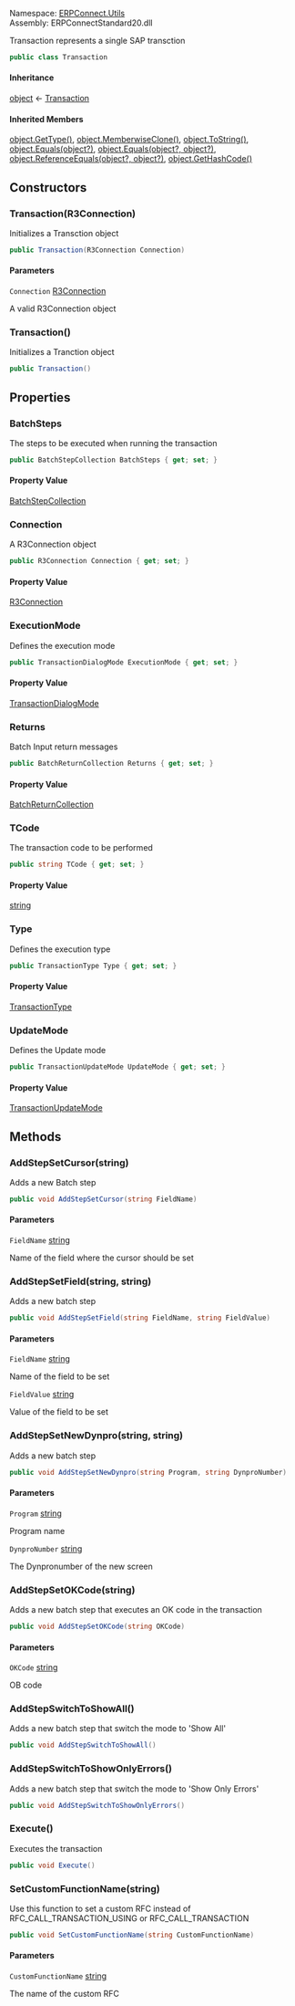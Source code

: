Namespace: [ERPConnect.Utils](../)\
Assembly: ERPConnectStandard20.dll

Transaction represents a single SAP transction

```csharp
public class Transaction

```

#### Inheritance

[object](https://learn.microsoft.com/dotnet/api/system.object) ← [Transaction](./)

#### Inherited Members

[object.GetType()](https://learn.microsoft.com/dotnet/api/system.object.gettype), [object.MemberwiseClone()](https://learn.microsoft.com/dotnet/api/system.object.memberwiseclone), [object.ToString()](https://learn.microsoft.com/dotnet/api/system.object.tostring), [object.Equals(object?)](<https://learn.microsoft.com/dotnet/api/system.object.equals#system-object-equals(system-object)>), [object.Equals(object?, object?)](<https://learn.microsoft.com/dotnet/api/system.object.equals#system-object-equals(system-object-system-object)>), [object.ReferenceEquals(object?, object?)](https://learn.microsoft.com/dotnet/api/system.object.referenceequals), [object.GetHashCode()](https://learn.microsoft.com/dotnet/api/system.object.gethashcode)

## Constructors

### Transaction(R3Connection)

Initializes a Transction object

```csharp
public Transaction(R3Connection Connection)

```

#### Parameters

`Connection` [R3Connection](../../erpconnect/ERPConnect.R3Connection/)

A valid R3Connection object

### Transaction()

Initializes a Tranction object

```csharp
public Transaction()

```

## Properties

### BatchSteps

The steps to be executed when running the transaction

```csharp
public BatchStepCollection BatchSteps { get; set; }

```

#### Property Value

[BatchStepCollection](../ERPConnect.Utils.BatchStepCollection/)

### Connection

A R3Connection object

```csharp
public R3Connection Connection { get; set; }

```

#### Property Value

[R3Connection](../../erpconnect/ERPConnect.R3Connection/)

### ExecutionMode

Defines the execution mode

```csharp
public TransactionDialogMode ExecutionMode { get; set; }

```

#### Property Value

[TransactionDialogMode](../ERPConnect.Utils.TransactionDialogMode/)

### Returns

Batch Input return messages

```csharp
public BatchReturnCollection Returns { get; set; }

```

#### Property Value

[BatchReturnCollection](../ERPConnect.Utils.BatchReturnCollection/)

### TCode

The transaction code to be performed

```csharp
public string TCode { get; set; }

```

#### Property Value

[string](https://learn.microsoft.com/dotnet/api/system.string)

### Type

Defines the execution type

```csharp
public TransactionType Type { get; set; }

```

#### Property Value

[TransactionType](../ERPConnect.Utils.TransactionType/)

### UpdateMode

Defines the Update mode

```csharp
public TransactionUpdateMode UpdateMode { get; set; }

```

#### Property Value

[TransactionUpdateMode](../ERPConnect.Utils.TransactionUpdateMode/)

## Methods

### AddStepSetCursor(string)

Adds a new Batch step

```csharp
public void AddStepSetCursor(string FieldName)

```

#### Parameters

`FieldName` [string](https://learn.microsoft.com/dotnet/api/system.string)

Name of the field where the cursor should be set

### AddStepSetField(string, string)

Adds a new batch step

```csharp
public void AddStepSetField(string FieldName, string FieldValue)

```

#### Parameters

`FieldName` [string](https://learn.microsoft.com/dotnet/api/system.string)

Name of the field to be set

`FieldValue` [string](https://learn.microsoft.com/dotnet/api/system.string)

Value of the field to be set

### AddStepSetNewDynpro(string, string)

Adds a new batch step

```csharp
public void AddStepSetNewDynpro(string Program, string DynproNumber)

```

#### Parameters

`Program` [string](https://learn.microsoft.com/dotnet/api/system.string)

Program name

`DynproNumber` [string](https://learn.microsoft.com/dotnet/api/system.string)

The Dynpronumber of the new screen

### AddStepSetOKCode(string)

Adds a new batch step that executes an OK code in the transaction

```csharp
public void AddStepSetOKCode(string OKCode)

```

#### Parameters

`OKCode` [string](https://learn.microsoft.com/dotnet/api/system.string)

OB code

### AddStepSwitchToShowAll()

Adds a new batch step that switch the mode to 'Show All'

```csharp
public void AddStepSwitchToShowAll()

```

### AddStepSwitchToShowOnlyErrors()

Adds a new batch step that switch the mode to 'Show Only Errors'

```csharp
public void AddStepSwitchToShowOnlyErrors()

```

### Execute()

Executes the transaction

```csharp
public void Execute()

```

### SetCustomFunctionName(string)

Use this function to set a custom RFC instead of RFC_CALL_TRANSACTION_USING or RFC_CALL_TRANSACTION

```csharp
public void SetCustomFunctionName(string CustomFunctionName)

```

#### Parameters

`CustomFunctionName` [string](https://learn.microsoft.com/dotnet/api/system.string)

The name of the custom RFC
